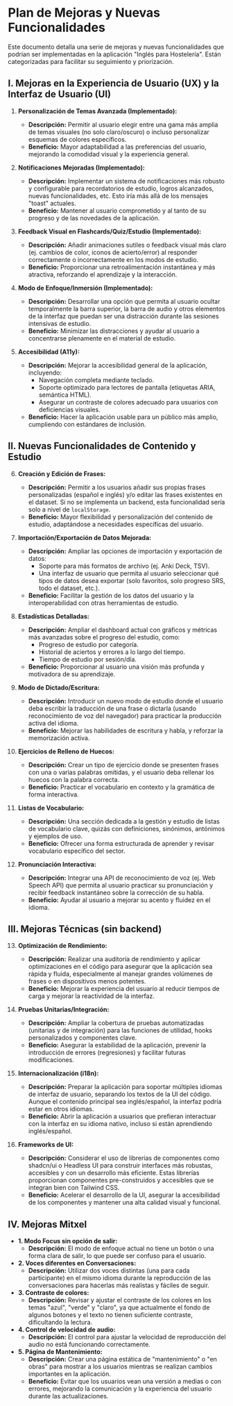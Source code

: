 # Plan de Mejoras y Nuevas Funcionalidades

Este documento detalla una serie de mejoras y nuevas funcionalidades que podrían ser implementadas en la aplicación "Inglés para Hostelería". Están categorizadas para facilitar su seguimiento y priorización.

## I. Mejoras en la Experiencia de Usuario (UX) y la Interfaz de Usuario (UI)

1.  **Personalización de Temas Avanzada (Implementado):**
    *   **Descripción:** Permitir al usuario elegir entre una gama más amplia de temas visuales (no solo claro/oscuro) o incluso personalizar esquemas de colores específicos.
    *   **Beneficio:** Mayor adaptabilidad a las preferencias del usuario, mejorando la comodidad visual y la experiencia general.

2.  **Notificaciones Mejoradas (Implementado):**
    *   **Descripción:** Implementar un sistema de notificaciones más robusto y configurable para recordatorios de estudio, logros alcanzados, nuevas funcionalidades, etc. Esto iría más allá de los mensajes "toast" actuales.
    *   **Beneficio:** Mantener al usuario comprometido y al tanto de su progreso y de las novedades de la aplicación.

3.  **Feedback Visual en Flashcards/Quiz/Estudio (Implementado):**
    *   **Descripción:** Añadir animaciones sutiles o feedback visual más claro (ej. cambios de color, iconos de acierto/error) al responder correctamente o incorrectamente en los modos de estudio.
    *   **Beneficio:** Proporcionar una retroalimentación instantánea y más atractiva, reforzando el aprendizaje y la interacción.

4.  **Modo de Enfoque/Inmersión (Implementado):**
    *   **Descripción:** Desarrollar una opción que permita al usuario ocultar temporalmente la barra superior, la barra de audio y otros elementos de la interfaz que puedan ser una distracción durante las sesiones intensivas de estudio.
    *   **Beneficio:** Minimizar las distracciones y ayudar al usuario a concentrarse plenamente en el material de estudio.

5.  **Accesibilidad (A11y):**
    *   **Descripción:** Mejorar la accesibilidad general de la aplicación, incluyendo:
        *   Navegación completa mediante teclado.
        *   Soporte optimizado para lectores de pantalla (etiquetas ARIA, semántica HTML).
        *   Asegurar un contraste de colores adecuado para usuarios con deficiencias visuales.
    *   **Beneficio:** Hacer la aplicación usable para un público más amplio, cumpliendo con estándares de inclusión.

## II. Nuevas Funcionalidades de Contenido y Estudio

6.  **Creación y Edición de Frases:**
    *   **Descripción:** Permitir a los usuarios añadir sus propias frases personalizadas (español e inglés) y/o editar las frases existentes en el dataset. Si no se implementa un backend, esta funcionalidad sería solo a nivel de `localStorage`.
    *   **Beneficio:** Mayor flexibilidad y personalización del contenido de estudio, adaptándose a necesidades específicas del usuario.

7.  **Importación/Exportación de Datos Mejorada:**
    *   **Descripción:** Ampliar las opciones de importación y exportación de datos:
        *   Soporte para más formatos de archivo (ej. Anki Deck, TSV).
        *   Una interfaz de usuario que permita al usuario seleccionar qué tipos de datos desea exportar (solo favoritos, solo progreso SRS, todo el dataset, etc.).
    *   **Beneficio:** Facilitar la gestión de los datos del usuario y la interoperabilidad con otras herramientas de estudio.

8.  **Estadísticas Detalladas:**
    *   **Descripción:** Ampliar el dashboard actual con gráficos y métricas más avanzadas sobre el progreso del estudio, como:
        *   Progreso de estudio por categoría.
        *   Historial de aciertos y errores a lo largo del tiempo.
        *   Tiempo de estudio por sesión/día.
    *   **Beneficio:** Proporcionar al usuario una visión más profunda y motivadora de su aprendizaje.

9.  **Modo de Dictado/Escritura:**
    *   **Descripción:** Introducir un nuevo modo de estudio donde el usuario deba escribir la traducción de una frase o dictarla (usando reconocimiento de voz del navegador) para practicar la producción activa del idioma.
    *   **Beneficio:** Mejorar las habilidades de escritura y habla, y reforzar la memorización activa.

10. **Ejercicios de Relleno de Huecos:**
    *   **Descripción:** Crear un tipo de ejercicio donde se presenten frases con una o varias palabras omitidas, y el usuario deba rellenar los huecos con la palabra correcta.
    *   **Beneficio:** Practicar el vocabulario en contexto y la gramática de forma interactiva.

11. **Listas de Vocabulario:**
    *   **Descripción:** Una sección dedicada a la gestión y estudio de listas de vocabulario clave, quizás con definiciones, sinónimos, antónimos y ejemplos de uso.
    *   **Beneficio:** Ofrecer una forma estructurada de aprender y revisar vocabulario específico del sector.

12. **Pronunciación Interactiva:**
    *   **Descripción:** Integrar una API de reconocimiento de voz (ej. Web Speech API) que permita al usuario practicar su pronunciación y recibir feedback instantáneo sobre la corrección de su habla.
    *   **Beneficio:** Ayudar al usuario a mejorar su acento y fluidez en el idioma.

## III. Mejoras Técnicas (sin backend)

13. **Optimización de Rendimiento:**
    *   **Descripción:** Realizar una auditoría de rendimiento y aplicar optimizaciones en el código para asegurar que la aplicación sea rápida y fluida, especialmente al manejar grandes volúmenes de frases o en dispositivos menos potentes.
    *   **Beneficio:** Mejorar la experiencia del usuario al reducir tiempos de carga y mejorar la reactividad de la interfaz.

14. **Pruebas Unitarias/Integración:**
    *   **Descripción:** Ampliar la cobertura de pruebas automatizadas (unitarias y de integración) para las funciones de utilidad, hooks personalizados y componentes clave.
    *   **Beneficio:** Asegurar la estabilidad de la aplicación, prevenir la introducción de errores (regresiones) y facilitar futuras modificaciones.

15. **Internacionalización (i18n):**
    *   **Descripción:** Preparar la aplicación para soportar múltiples idiomas de interfaz de usuario, separando los textos de la UI del código. Aunque el contenido principal sea inglés/español, la interfaz podría estar en otros idiomas.
    *   **Beneficio:** Abrir la aplicación a usuarios que prefieran interactuar con la interfaz en su idioma nativo, incluso si están aprendiendo inglés/español.

16. **Frameworks de UI:**
    *   **Descripción:** Considerar el uso de librerías de componentes como shadcn/ui o Headless UI para construir interfaces más robustas, accesibles y con un desarrollo más eficiente. Estas librerías proporcionan componentes pre-construidos y accesibles que se integran bien con Tailwind CSS.
    *   **Beneficio:** Acelerar el desarrollo de la UI, asegurar la accesibilidad de los componentes y mantener una alta calidad visual y funcional.

## IV. Mejoras Mitxel

*   **1. Modo Focus sin opción de salir:**
    *   **Descripción:** El modo de enfoque actual no tiene un botón o una forma clara de salir, lo que puede ser confuso para el usuario.
*   **2. Voces diferentes en Conversaciones:**
    *   **Descripción:** Utilizar dos voces distintas (una para cada participante) en el mismo idioma durante la reproducción de las conversaciones para hacerlas más realistas y fáciles de seguir.
*   **3. Contraste de colores:**
    *   **Descripción:** Revisar y ajustar el contraste de los colores en los temas "azul", "verde" y "claro", ya que actualmente el fondo de algunos botones y el texto no tienen suficiente contraste, dificultando la lectura.
*   **4. Control de velocidad de audio:**
    *   **Descripción:** El control para ajustar la velocidad de reproducción del audio no está funcionando correctamente.
*   **5. Página de Mantenimiento:**
    *   **Descripción:** Crear una página estática de "mantenimiento" o "en obras" para mostrar a los usuarios mientras se realizan cambios importantes en la aplicación.
    *   **Beneficio:** Evitar que los usuarios vean una versión a medias o con errores, mejorando la comunicación y la experiencia del usuario durante las actualizaciones.